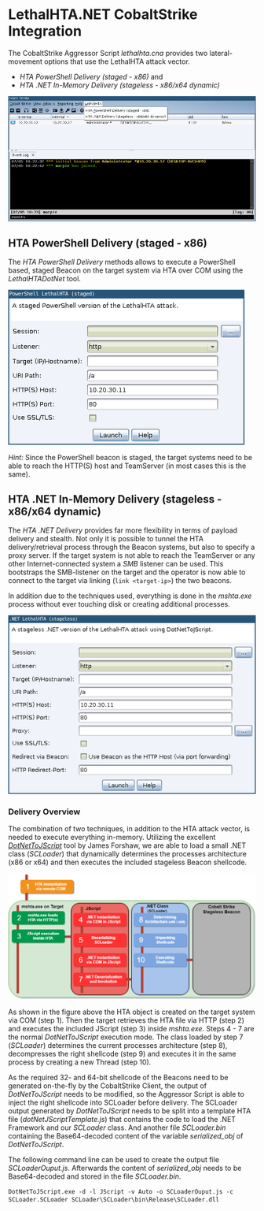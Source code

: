 # LethalHTA.NET CobaltStrike Integration

The CobaltStrike Aggressor Script *lethalhta.cna* provides two lateral-movement options that use the LethalHTA attack vector.

 * *HTA PowerShell Delivery (staged - x86)* and 
 * *HTA .NET In-Memory Delivery (stageless - x86/x64 dynamic)*

![LethalHTA Menu](./figures/lethalhta-menu.png)

## HTA PowerShell Delivery (staged - x86)

The *HTA PowerShell Delivery* methods allows to execute a PowerShell based, staged Beacon on the target system via HTA over COM using the *LethalHTADotNet* tool.

![LethalHTA PowerShell Dialog](./figures/lethalhta-menu-staged.png)

*Hint:* Since the PowerShell beacon is staged, the target systems need to be able to reach the HTTP(S) host and TeamServer (in most cases this is the same).

## HTA .NET In-Memory Delivery (stageless - x86/x64 dynamic)

The *HTA .NET Delivery* provides far more flexibility in terms of payload delivery and stealth. Not only it is possible to tunnel the HTA delivery/retrieval process through the Beacon systems, but also to specify a proxy server. If the target system is not able to reach the TeamServer or any other Internet-connected system a *SMB* listener can be used. This bootstraps the SMB-listener on the target and the operator is now able to connect to the target via linking (`link <target-ip>`) the two beacons.

In addition due to the techniques used, everything is done in the *mshta.exe* process without ever touching disk or creating additional processes.

![LethalHTA .NET Delivery Dialog](./figures/lethalhta-menu-stageless.png)

### Delivery Overview

The combination of two techniques, in addition to the HTA attack vector, is needed to execute everything in-memory. Utilizing the excellent [*DotNetToJScript*](https://github.com/tyranid/DotNetToJScript) tool by James Forshaw, we are able to load a small .NET class (*SCLoader*) that dynamically determines the processes architecture (x86 or x64) and then executes the included stageless Beacon shellcode.

![LethalHTA .NET Delivery Flow](./figures/lethalhta-stageless-flow.png)

As shown in the figure above the HTA object is created on the target system via COM (step 1). Then the target retrieves the HTA file via HTTP (step 2) and executes the included JScript (step 3) inside *mshta.exe*. Steps 4 - 7 are the normal *DotNetToJScript* execution mode. The class loaded by step 7 (*SCLoader*) determines the current processes architecture (step 8), decompresses the right shellcode (step 9) and executes it in the same process by creating a new Thread (step 10).

As the required 32- and 64-bit shellcode of the Beacons need to be generated on-the-fly by the CobaltStrike Client, the output of *DotNetToJScript* needs to be modified, so the Aggressor Script is able to inject the right shellcode into SCLoader before delivery. The SCLoader output generated by *DotNetToJScript* needs to be split into a template HTA file (*dotNetJScriptTemplate.js*) that contains the code to load the .NET Framework and our *SCLoader* class. And another file *SCLoader.bin* containing the Base64-decoded content of the variable *serialized_obj* of *DotNetToJScript*.

The following command line can be used to create the output file *SCLoaderOuput.js*. Afterwards the content of *serialized_obj* needs to be Base64-decoded and stored in the file *SCLoader.bin*.

	DotNetToJScript.exe -d -l JScript -v Auto -o SCLoaderOuput.js -c SCLoader.SCLoader SCLoader\SCLoader\bin\Release\SCLoader.dll
